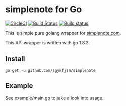 # simplenote for Go

[![CircleCI](https://circleci.com/gh/sgykfjsm/simplenote.svg?style=svg)](https://circleci.com/gh/sgykfjsm/simplenote)
[![Build Status](https://travis-ci.org/sgykfjsm/simplenote.svg?branch=master)](https://travis-ci.org/sgykfjsm/simplenote)
[![Build status](https://ci.appveyor.com/api/projects/status/aaix204wi8jiwnvs/branch/master?svg=true)](https://ci.appveyor.com/project/sgykfjsm/simplenote/branch/master)

This is simple pure golang wrapper for [simplenote.com](https://simplenote.com/).

This API wrapper is written with go 1.8.3.

## Install

```
go get -u github.com/sgykfjsm/simplenote
```

## Example

See [example/main.go](example/main.go) to take a look into usage.
